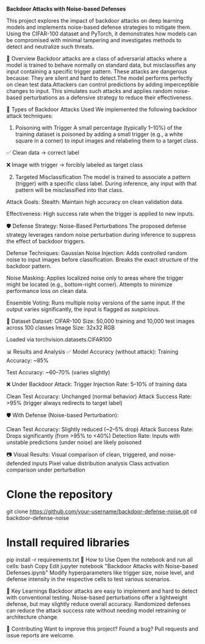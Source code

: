 **Backdoor Attacks with Noise-based Defenses**


This project explores the impact of backdoor attacks on deep learning models and implements noise-based defense strategies to mitigate them. Using the CIFAR-100 dataset and PyTorch, it demonstrates how models can be compromised with minimal tampering and investigates methods to detect and neutralize such threats.

📖 Overview
Backdoor attacks are a class of adversarial attacks where a model is trained to behave normally on standard data, but misclassifies any input containing a specific trigger pattern. These attacks are dangerous because:
They are silent and hard to detect.The model performs perfectly on clean test data.Attackers can control predictions by adding imperceptible changes to input.
This simulates such attacks and applies random noise-based perturbations as a defensive strategy to reduce their effectiveness.

🧨 Types of Backdoor Attacks Used
We implemented the following backdoor attack techniques:

1. Poisoning with Trigger
A small percentage (typically 1–10%) of the training dataset is poisoned by adding a small trigger (e.g., a white square in a corner) to input images and relabeling them to a target class.

✅ Clean data → correct label

❌ Image with trigger → forcibly labeled as target class

2. Targeted Misclassification
The model is trained to associate a pattern (trigger) with a specific class label. During inference, any input with that pattern will be misclassified into that class.

Attack Goals:
Stealth: Maintain high accuracy on clean validation data.

Effectiveness: High success rate when the trigger is applied to new inputs.

🛡️ Defense Strategy: Noise-Based Perturbations
The proposed defense strategy leverages random noise perturbation during inference to suppress the effect of backdoor triggers.

Defense Techniques:
Gaussian Noise Injection:
Adds controlled random noise to input images before classification.
Breaks the exact structure of the backdoor pattern.

Noise Masking:
Applies localized noise only to areas where the trigger might be located (e.g., bottom-right corner).
Attempts to minimize performance loss on clean data.

Ensemble Voting:
Runs multiple noisy versions of the same input.
If the output varies significantly, the input is flagged as suspicious.

🧪 Dataset
Dataset: CIFAR-100
Size: 50,000 training and 10,000 test images across 100 classes
Image Size: 32x32 RGB

Loaded via torchvision.datasets.CIFAR100

📊 Results and Analysis
✅ Model Accuracy (without attack):
Training Accuracy: ~85%

Test Accuracy: ~60–70% (varies slightly)

❌ Under Backdoor Attack:
Trigger Injection Rate: 5–10% of training data

Clean Test Accuracy: Unchanged (normal behavior)
Attack Success Rate: >95% (trigger always redirects to target label)

🛡️ With Defense (Noise-based Perturbation):

Clean Test Accuracy: Slightly reduced (~2–5% drop)
Attack Success Rate: Drops significantly (from >95% to <40%)
Detection Rate: Inputs with unstable predictions (under noise) are likely poisoned

📷 Visual Results:
Visual comparison of clean, triggered, and noise-defended inputs
Pixel value distribution analysis
Class activation comparison under perturbation

# Clone the repository
git clone https://github.com/your-username/backdoor-defense-noise.git
cd backdoor-defense-noise

# Install required libraries
pip install -r requirements.txt
🚀 How to Use
Open the notebook and run all cells:
bash
Copy
Edit
jupyter notebook "Backdoor Attacks with Noise-based Defenses.ipynb"
Modify hyperparameters like trigger size, noise level, and defense intensity in the respective cells to test various scenarios.

🧠 Key Learnings
Backdoor attacks are easy to implement and hard to detect with conventional testing.
Noise-based perturbations offer a lightweight defense, but may slightly reduce overall accuracy.
Randomized defenses can reduce the attack success rate without needing model retraining or architecture change.

🤝 Contributing
Want to improve this project? Found a bug? Pull requests and issue reports are welcome.
